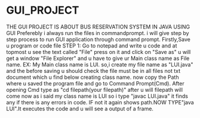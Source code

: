 # GUI_PROJECT
THE GUI PROJECT IS ABOUT BUS RESERVATION SYSTEM IN JAVA USING GUI
Preferebly i always run the files in commandprompt. i will give step by step process to run GUI application through command prompt.
Firstly,Save u program or code file
STEP 1: Go to notepad and write u code and at topmost u see the text called "File" press on it and click on "Save as" u will get a window
"File Explorer" and u have to give ur Main class name as File name.
EX: My Main class name is LUI. so,i create my file name as "LUI.java" and the before saving u should check the file must be in all files not 
txt document which u find below creating class name.
now copy the Path where u saved the program file and go to Command Prompt(Cmd).
After opening Cmd type as "cd filepath(your filepath)"
after u will filepath will come now as i said my class name is LUI so i type "javac LUI.java" it finds any if there is any errors in code.
IF not it again shows path.NOW TYPE"java LUI".It executes the code and u will see a output of a frame.
